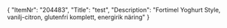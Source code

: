 {
  "ItemNr": "204483",
  "Title": "test",
  "Description": "Fortimel Yoghurt Style, vanilj-citron, glutenfri komplett, energirik näring"
}